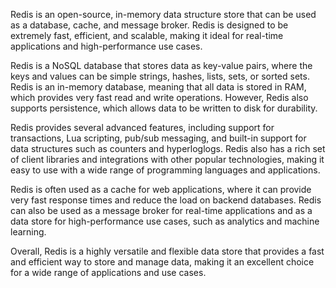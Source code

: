 Redis is an open-source, in-memory data structure store that can be used as a database, cache, and message broker. Redis is designed to be extremely fast, efficient, and scalable, making it ideal for real-time applications and high-performance use cases.

Redis is a NoSQL database that stores data as key-value pairs, where the keys and values can be simple strings, hashes, lists, sets, or sorted sets. Redis is an in-memory database, meaning that all data is stored in RAM, which provides very fast read and write operations. However, Redis also supports persistence, which allows data to be written to disk for durability.

Redis provides several advanced features, including support for transactions, Lua scripting, pub/sub messaging, and built-in support for data structures such as counters and hyperloglogs. Redis also has a rich set of client libraries and integrations with other popular technologies, making it easy to use with a wide range of programming languages and applications.

Redis is often used as a cache for web applications, where it can provide very fast response times and reduce the load on backend databases. Redis can also be used as a message broker for real-time applications and as a data store for high-performance use cases, such as analytics and machine learning.

Overall, Redis is a highly versatile and flexible data store that provides a fast and efficient way to store and manage data, making it an excellent choice for a wide range of applications and use cases.
